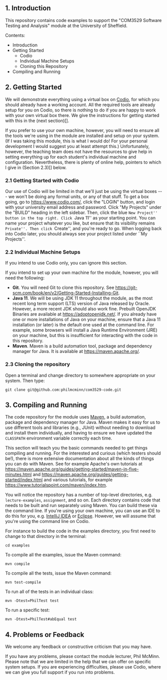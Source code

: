 ## 1. Introduction
This repository contains code examples to support the "COM3529 Software Testing
and Analysis" module at the University of Sheffield.

Contents:

* Introduction
* Getting Started
    * Codio
    * Individual Machine Setups
    * Cloning this Repository
* Compiling and Running

## 2. Getting Started

We will demonstrate everything using a virtual box on
[Codio](https://www.codio.com/), for which you should already have a working
account. All the required tools are already setup for you on Codio, so there is
nothing to do if you are happy to work with your own virtual box there. We give
the instructions for getting started with this in the (next section)[].

If you prefer to use your own machine, however, you will need to ensure all the
tools we're using in the module are installed and setup on your system. (If I
was taking this module, this is what I would do! For your personal development I
would suggest you at least attempt this.) Unfortunately, however, the teaching
team does not have the resources to give help in setting everything up for each
student's individual machine and configuration. Nevertheless, there is plenty of
online help, pointers to which I give in (Section 2.3)[] below. 

### 2.1 Getting Started with Codio

Our use of Codio will be limited in that we'll just be using the virtual boxes
--- we won't be doing any formal units, or any of that stuff. To get a box
going, go to https://www.codio.com/, click the "LOGIN" button, and login with
your university email address and password. Click "My Projects" under the
"BUILD" heading in the left sidebar. Then, click the blue ``New Project'' button
in the top right. Click ``Java 11'' as your starting point. You can name your
project whatever you like, but ensure that its visibility remains ``Private''.
Then click ``Create'', and you're ready to go. When logging back into Codio
later, you should always see your project listed under ``My Projects''.

### 2.2 Individual Machine Setups

If you intend to use Codio only, you can ignore this section. 

If you intend to set up your own machine for the module, however, you will need
the following:

* __Git__. You will need Git to clone this repository. See
  https://git-scm.com/book/en/v2/Getting-Started-Installing-Git.
* __Java 11__. We will be using JDK 11 throughout the module, as the most recent
  long term support (LTS) version of Java released by Oracle. However, a more
  recent JDK should also work fine. Prebuilt OpenJDK Binaries are available at
  https://adoptopenjdk.net/. If you already have one or more installations of
  Java on your machine, ensure that a Java 11 installation (or later) is the
  default one used at the command line. For example, some browsers will install
  a Java Runtime Environment (JRE) on your machine, but this is insufficient for
  interacting with the code in this repository.
* __Maven__. Maven is a build automation tool, package and dependency manager
  for Java. It is available at https://maven.apache.org/. 

### 2.3 Cloning the repository
Open a terminal and change directory to somewhere appropriate on your system.
Then type:

``git clone git@github.com:philmcminn/com3529-code.git``

## 3. Compiling and Running

The code repository for the module uses [Maven](https://maven.apache.org/), a
build automation, package and dependency manager for Java. Maven makes it easy
for us to use different tools and libraries (e.g., JUnit) without needing to
download and install them individually, and having to ensure we have updated the
`CLASSPATH` environment variable correctly each time. 

This section will teach you the basic commands needed to get things compiling
and running. For the interested and curious (which testers should be!), there is
more extensive documentation about all the kinds of things you can do with
Maven. See for example Apache's own tutorials at
https://maven.apache.org/guides/getting-started/maven-in-five-minutes.html and
https://maven.apache.org/guides/getting-started/index.html and various
tutorials, for example https://www.tutorialspoint.com/maven/index.htm.

You will notice the repository has a number of top-level directories, e.g.
`lecture-examples`, `assignment`, and so on. Each directory contains code that
needs to be built and run separately using Maven. You can build these via the
command line. If you're using your own machine, you can use an IDE to do this
for you, e.g. [IntelliJ IDEA](https://www.jetbrains.com/idea/) or
[Eclipse](https://www.eclipse.org/downloads/). However, we will assume that
you're using the command line on Codio. 

For instance to build the code in the examples directory, you first need to
change to that directory in the terminal:

``cd examples``

To compile all the examples, issue the Maven command:

``mvn compile``

To compile all the tests, issue the Maven command:

``mvn test-compile``

To run all of the tests in an individual class:

``mvn -Dtest=PhilTest test``

To run a specific test:

``mvn -Dtest=PhilTest#abEqual test``


## 4. Problems or Feedback

We welcome any feedback or constructive criticism that you may have.

If you have any problems, please contact the module lecturer, Phil McMinn.
Please note that we are limited in the help that we can offer on specific system
setups. If you are experiencing difficulties, please use Codio, where we can
give you full support if you run into problems. 
